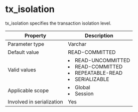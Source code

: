 tx_isolation
=================================
<!-- # docslug#/oceanbase-database/oceanbase-database/V4.0.0/tx_isolation-1-2-3-4 -->
tx_isolation specifies the transaction isolation level.


| **Property**              | **Description** |
|---------------------------|------------------------------------------------------------------------------------------------------------------------------------------------------------------------------------------------------------------------------------|
| Parameter type            | Varchar |
| Default value             | READ-COMMITTED |
| Valid values              | <li> READ-UNCOMMITTED   <li> READ-COMMITTED   <li> REPEATABLE-READ   <li> SERIALIZABLE |
| Applicable scope          | <li> Global   <li> Session |
| Involved in serialization | Yes |




